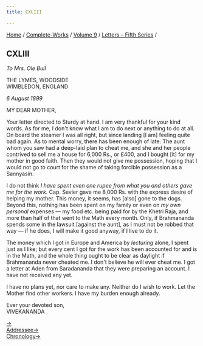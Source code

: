 ```yaml
---
title: CXLIII

---
```



[Home](../../../index.htm) / [Complete-Works](../../complete_works.htm)
/ [Volume 9](../volume_9_contents.htm) / [Letters – Fifth
Series](letters_fifth_series_contents.htm) /



## CXLIII

*To Mrs. Ole Bull*

THE LYMES, WOODSIDE  
WIMBLEDON, ENGLAND

*6 August 1899*

MY DEAR MOTHER,

Your letter directed to Sturdy at hand. I am very thankful for your kind
words. As for me, I don't know what I am to do next or anything to do at
all. On board the steamer I was all right, but since landing \[I am\]
feeling quite bad again. As to mental worry, there has been enough of
late. The aunt whom you saw had a deep-laid plan to cheat me, and she
and her people contrived to sell me a house for 6,000 Rs., or £400, and
I bought \[it\] for my mother in good faith. Then they would not give me
possession, hoping that I would not go to court for the shame of taking
forcible possession as a Sannyasin.

I do not think *I have spent even one rupee from what you and others
gave me for the work*. Cap. Sevier gave me 8,000 Rs. with the express
desire of helping my mother. This money, it seems, has \[also\] gone to
the dogs. Beyond this, nothing has been spent on my family or even on
*my own personal* expenses — my food etc. being paid for by the Khetri
Raja, and more than half of that went to the Math every month. Only, if
Brahmananda spends some in the lawsuit \[against the aunt\], as I must
not be robbed that way — if he does, I will make it good anyway, if I
live to do it.

The money which I got in Europe and America by *lecturing* alone, I
spent just as I like; but every cent I got for the work has been
accounted for and is in the Math, and the whole thing ought to be clear
as daylight if Brahmananda never cheated me. I don't believe he will
ever cheat me. I got a letter at Aden from Saradananda that they were
preparing an account. I have not received any yet.

I have no plans yet, nor care to make any. Neither do I wish to work.
Let the Mother find other workers. I have my burden enough already.

Ever your devoted son,  
VIVEKANANDA

[→](144_isabel.htm)  
[Addressee→](../../volume_6/epistles_second_series/147_mrs_bull.htm)  
[Chronology→](../../volume_8/epistles_fourth_series/139_marie.htm)


